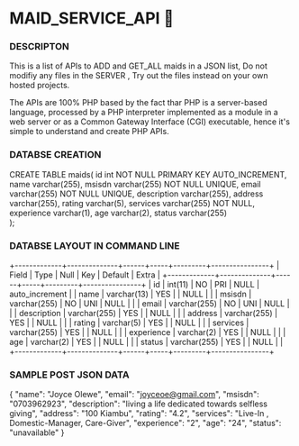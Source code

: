 # MAID_SERVICE_API :rocket:

### DESCRIPTON
  This is a list of APIs to ADD and GET_ALL maids in a JSON list,
  Do not modifiy any files in the SERVER , Try out the files instead on your own hosted projects.

  The APIs are 100% PHP based by the fact thar PHP is a server-based language,  processed by a PHP interpreter implemented as a module in a web server or as a Common Gateway Interface (CGI) executable, hence it's simple to understand and create PHP APIs.

### DATABSE CREATION

CREATE TABLE maids(
    id int NOT NULL PRIMARY KEY AUTO_INCREMENT,
    name varchar(255),
    msisdn varchar(255) NOT NULL UNIQUE,
    email varchar(255) NOT NULL UNIQUE,
    description varchar(255),
    address varchar(255),
    rating varchar(5),
    services varchar(255) NOT NULL,
    experience varchar(1),
    age varchar(2),
    status varchar(255)   
);

### DATABSE LAYOUT IN COMMAND LINE

+-------------+--------------+------+-----+---------+----------------+
| Field       | Type         | Null | Key | Default | Extra          |
+-------------+--------------+------+-----+---------+----------------+
| id          | int(11)      | NO   | PRI | NULL    | auto_increment |
| name        | varchar(13)  | YES  |     | NULL    |                |
| msisdn      | varchar(255) | NO   | UNI | NULL    |                |
| email       | varchar(255) | NO   | UNI | NULL    |                |
| description | varchar(255) | YES  |     | NULL    |                |
| address     | varchar(255) | YES  |     | NULL    |                |
| rating      | varchar(5)   | YES  |     | NULL    |                |
| services    | varchar(255) | YES  |     | NULL    |                |
| experience  | varchar(2)   | YES  |     | NULL    |                |
| age         | varchar(2)   | YES  |     | NULL    |                |
| status      | varchar(255) | YES  |     | NULL    |                |
+-------------+--------------+------+-----+---------+----------------+

### SAMPLE POST JSON DATA

{
    "name": "Joyce Olewe",
    "email": "joyceoe@gmail.com",
    "msisdn": "0703962923",
    "description": "living a life dedicated towards selfless giving",
    "address": "100 Kiambu",
    "rating": "4.2",
    "services": "Live-In , Domestic-Manager, Care-Giver",
    "experience": "2",
    "age": "24",
    "status": "unavailable"
}
